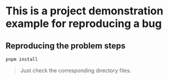 # This is a project demonstration example for reproducing a bug

## Reproducing the problem steps

``pnpm install``

> Just check the corresponding directory files.
